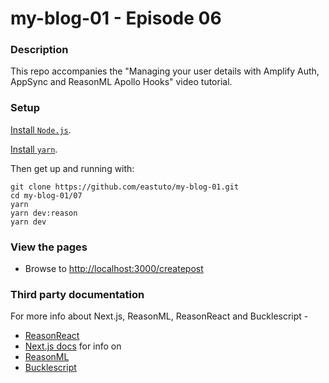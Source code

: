 # my-blog-01 - Episode 06 

### Description

This repo accompanies the "Managing your user details with Amplify Auth, AppSync and ReasonML Apollo Hooks" video tutorial.

### Setup


[Install `Node.js`](https://nodejs.org/en/).

[Install `yarn`](https://yarnpkg.com/en/docs/install).

Then get up and running with:

```
git clone https://github.com/eastuto/my-blog-01.git
cd my-blog-01/07 
yarn
yarn dev:reason
yarn dev 
```

### View the pages

- Browse to [http://localhost:3000/createpost](http://localhost:3000/author)

### Third party documentation

For more info about Next.js, ReasonML, ReasonReact and Bucklescript  - 

- [ReasonReact](https://reasonml.github.io/reason-react/)
- [Next.js docs](https://nextjs.org/docs)
for info on 
- [ReasonML](https://reasonml.github.io/)
- [Bucklescript](https://bucklescript.github.io/)

